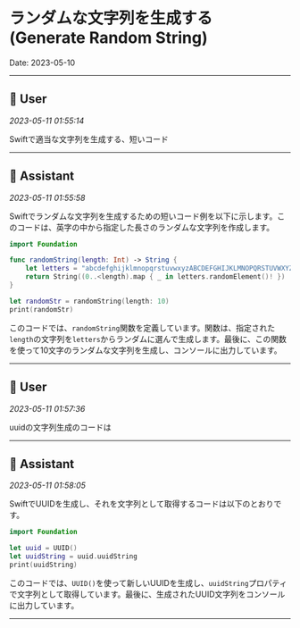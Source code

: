 # ランダムな文字列を生成する (Generate Random String)

Date: 2023-05-10

---

## 👤 User
*2023-05-11 01:55:14*

Swiftで適当な文字列を生成する、短いコード

---

## 🤖 Assistant
*2023-05-11 01:55:58*

Swiftでランダムな文字列を生成するための短いコード例を以下に示します。このコードは、英字の中から指定した長さのランダムな文字列を作成します。

```swift
import Foundation

func randomString(length: Int) -> String {
    let letters = "abcdefghijklmnopqrstuvwxyzABCDEFGHIJKLMNOPQRSTUVWXYZ"
    return String((0..<length).map { _ in letters.randomElement()! })
}

let randomStr = randomString(length: 10)
print(randomStr)
```

このコードでは、`randomString`関数を定義しています。関数は、指定された`length`の文字列を`letters`からランダムに選んで生成します。最後に、この関数を使って10文字のランダムな文字列を生成し、コンソールに出力しています。

---

## 👤 User
*2023-05-11 01:57:36*

uuidの文字列生成のコードは

---

## 🤖 Assistant
*2023-05-11 01:58:05*

SwiftでUUIDを生成し、それを文字列として取得するコードは以下のとおりです。

```swift
import Foundation

let uuid = UUID()
let uuidString = uuid.uuidString
print(uuidString)
```

このコードでは、`UUID()`を使って新しいUUIDを生成し、`uuidString`プロパティで文字列として取得しています。最後に、生成されたUUID文字列をコンソールに出力しています。

---
